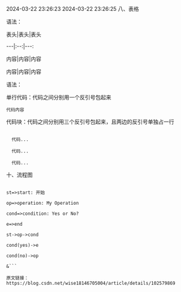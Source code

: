 2024-03-22 23:26:23 2024-03-22 23:26:25 八、表格

语法：

表头|表头|表头

---|:--:|---:

内容|内容|内容

内容|内容|内容

语法：

单行代码：代码之间分别用一个反引号包起来

`代码内容`

代码块：代码之间分别用三个反引号包起来，且两边的反引号单独占一行

```

  代码...

  代码...

  代码...

```

十、流程图

```flow

st=>start: 开始

op=>operation: My Operation

cond=>condition: Yes or No?

e=>end

st->op->cond

cond(yes)->e

cond(no)->op

&```

原文链接：https://blog.csdn.net/wise18146705004/article/details/102579869